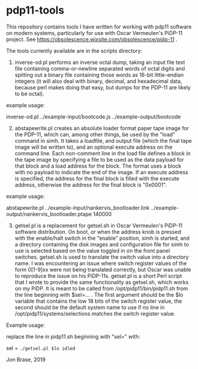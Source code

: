 # pdp11-tools
This repository contains tools I have written for working with pdp11 software on modern systems, particularly for use with Oscar Vermeulen's PiDP-11 project. See https://obsolescence.wixsite.com/obsolescence/pidp-11 .

The tools currently available are in the scripts directory:

1) inverse-od.pl performs an inverse octal dump, taking an input file text file containing comma-or-newline separated words of octal digits and spitting out a binary file containing those words as 16-bit little-endian integers (it will also deal with binary, decimal, and hexadecimal data, because perl makes doing that easy, but dumps for the PDP-11 are likely to be octal).

example usage:

inverse-od.pl ../example-input/bootcode.js ../example-output/bootcode

2) abstapewrite.pl creates an absolute loader format paper tape image for the PDP-11, which can, among other things,  be used by the "load" command in simh. It takes a loadfile, and output file (which the final tape image will be written to), and an optional execute address on the command line. Each non-comment line in the load file defines a block in the tape image by specifying a file to be used as the data payload for that block and a load address for the block. The format uses a block with no payload to indicate the end of the image. If an execute address is specified, the address for the final block is filled with the execute address, otherwise the address for the final block is "0x0001".

example usage:

abstapewrite.pl ../example-input/nankervis_bootloader.link ../example-output/nankervis_bootloader.ptape 140000

3) getsel.pl is a replacement for getsel.sh in Oscar Vermeulen's PiDP-11 software distribution. On boot, or when the address knob is pressed with the enable/halt switch in the "enable" position, simh is started, and a directory containing the disk images and configuration file for simh to use is selected based on the value toggled in on the front panel switches. getsel.sh is used to translate the switch value into a directory name. I was encountering an issue where switch register values of the form 0[1-9]xx were not being translated correctly, but Oscar was unable to reproduce the issue on his PiDP-11s. getsel.pl is a short Perl script that I wrote to provide the same functionality as getsel.sh, which works on my PiDP. It is meant to be called from /opt/pidp11/bin/pidp11.sh from the line beginning with $sel=... . The first argument should be the $lo variable that contains the low 18 bits of the switch register value, the second should be the default system name to use if no line in /opt/pidp11/systems/selections matches the switch register value.

Example usage:

replace the line in pidp11.sh beginning with "sel=" with:

sel = `./getsel.pl $lo idled`


Jon Brase, 2019
